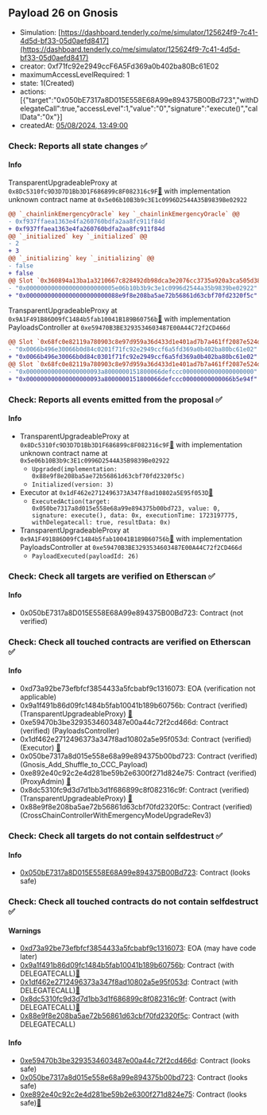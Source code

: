 ## Payload 26 on Gnosis

- Simulation: [https://dashboard.tenderly.co/me/simulator/125624f9-7c41-4d5d-bf33-05d0aefd8417](https://dashboard.tenderly.co/me/simulator/125624f9-7c41-4d5d-bf33-05d0aefd8417)
- creator: 0xf71fc92e2949ccF6A5Fd369a0b402ba80Bc61E02
- maximumAccessLevelRequired: 1
- state: 1(Created)
- actions: [{"target":"0x050bE7317a8D015E558E68A99e894375B00Bd723","withDelegateCall":true,"accessLevel":1,"value":"0","signature":"execute()","callData":"0x"}]
- createdAt: [05/08/2024, 13:49:00](https://gnosisscan.io/tx/0x3097f8a7aff2d1f803bdac9f0e0825f49f5ff50aff17c738ed4f47737c161009)

### Check: Reports all state changes :white_check_mark:

#### Info


TransparentUpgradeableProxy at `0x8Dc5310fc9D3D7D1Bb3D1F686899c8F082316c9F`[:ghost:](https://github.com/bgd-labs/aave-address-book "GovernanceV3Gnosis.CROSS_CHAIN_CONTROLLER") with implementation unknown contract name at `0x5e06b10B3b9c3E1c0996D2544A35B9839Be02922`
```diff
@@ `_chainlinkEmergencyOracle` key `_chainlinkEmergencyOracle` @@
- 0xf937ffaea1363e4fa260760bdfa2aa8fc911f84d
+ 0xf937ffaea1363e4fa260760bdfa2aa8fc911f84d
@@ `_initialized` key `_initialized` @@
- 2
+ 3
@@ `_initializing` key `_initializing` @@
- false
+ false
@@ Slot `0x360894a13ba1a3210667c828492db98dca3e2076cc3735a920a3ca505d382bbc` @@
- "0x0000000000000000000000005e06b10b3b9c3e1c0996d2544a35b9839be02922"
+ "0x00000000000000000000000088e9f8e208ba5ae72b56861d63cbf70fd2320f5c"
```

TransparentUpgradeableProxy at `0x9A1F491B86D09fC1484b5fab10041B189B60756b`[:ghost:](https://github.com/bgd-labs/aave-address-book "GovernanceV3Gnosis.PAYLOADS_CONTROLLER") with implementation PayloadsController at `0xe59470B3BE3293534603487E00A44C72f2CD466d`
```diff
@@ Slot `0x68fc0e82119a780903c8e97d959a36d433d1e401ad7b7a461ff2087e524d54a8` @@
- "0x0066b496e30066b0d84c0201f71fc92e2949ccf6a5fd369a0b402ba80bc61e02"
+ "0x0066b496e30066b0d84c0301f71fc92e2949ccf6a5fd369a0b402ba80bc61e02"
@@ Slot `0x68fc0e82119a780903c8e97d959a36d433d1e401ad7b7a461ff2087e524d54a9` @@
- "0x000000000000000000093a8000000151800066defccc00000000000000000000"
+ "0x000000000000000000093a8000000151800066defccc00000000000066b5e94f"
```


### Check: Reports all events emitted from the proposal :white_check_mark:

#### Info

- TransparentUpgradeableProxy at `0x8Dc5310fc9D3D7D1Bb3D1F686899c8F082316c9F`[:ghost:](https://github.com/bgd-labs/aave-address-book "GovernanceV3Gnosis.CROSS_CHAIN_CONTROLLER") with implementation unknown contract name at `0x5e06b10B3b9c3E1c0996D2544A35B9839Be02922`
  - `Upgraded(implementation: 0x88e9f8e208ba5ae72b56861d63cbf70fd2320f5c)`
  - `Initialized(version: 3)`
- Executor at `0x1dF462e2712496373A347f8ad10802a5E95f053D`[:ghost:](https://github.com/bgd-labs/aave-address-book "AaveV3Gnosis.ACL_ADMIN, GovernanceV3Gnosis.EXECUTOR_LVL_1")
  - `ExecutedAction(target: 0x050be7317a8d015e558e68a99e894375b00bd723, value: 0, signature: execute(), data: 0x, executionTime: 1723197775, withDelegatecall: true, resultData: 0x)`
- TransparentUpgradeableProxy at `0x9A1F491B86D09fC1484b5fab10041B189B60756b`[:ghost:](https://github.com/bgd-labs/aave-address-book "GovernanceV3Gnosis.PAYLOADS_CONTROLLER") with implementation PayloadsController at `0xe59470B3BE3293534603487E00A44C72f2CD466d`
  - `PayloadExecuted(payloadId: 26)`

### Check: Check all targets are verified on Etherscan :white_check_mark:

#### Info

- 0x050bE7317a8D015E558E68A99e894375B00Bd723: Contract (not verified) 

### Check: Check all touched contracts are verified on Etherscan :white_check_mark:

#### Info

- 0xd73a92be73efbfcf3854433a5fcbabf9c1316073: EOA (verification not applicable)
- 0x9a1f491b86d09fc1484b5fab10041b189b60756b: Contract (verified) (TransparentUpgradeableProxy) [:ghost:](https://github.com/bgd-labs/aave-address-book "GovernanceV3Gnosis.PAYLOADS_CONTROLLER")
- 0xe59470b3be3293534603487e00a44c72f2cd466d: Contract (verified) (PayloadsController) 
- 0x1df462e2712496373a347f8ad10802a5e95f053d: Contract (verified) (Executor) [:ghost:](https://github.com/bgd-labs/aave-address-book "AaveV3Gnosis.ACL_ADMIN, GovernanceV3Gnosis.EXECUTOR_LVL_1")
- 0x050be7317a8d015e558e68a99e894375b00bd723: Contract (verified) (Gnosis_Add_Shuffle_to_CCC_Payload) 
- 0xe892e40c92c2e4d281be59b2e6300f271d824e75: Contract (verified) (ProxyAdmin) [:ghost:](https://github.com/bgd-labs/aave-address-book "MiscGnosis.PROXY_ADMIN")
- 0x8dc5310fc9d3d7d1bb3d1f686899c8f082316c9f: Contract (verified) (TransparentUpgradeableProxy) [:ghost:](https://github.com/bgd-labs/aave-address-book "GovernanceV3Gnosis.CROSS_CHAIN_CONTROLLER")
- 0x88e9f8e208ba5ae72b56861d63cbf70fd2320f5c: Contract (verified) (CrossChainControllerWithEmergencyModeUpgradeRev3) 

### Check: Check all targets do not contain selfdestruct :white_check_mark:

#### Info

- [0x050bE7317a8D015E558E68A99e894375B00Bd723](https://gnosisscan.io/address/0x050bE7317a8D015E558E68A99e894375B00Bd723): Contract (looks safe)

### Check: Check all touched contracts do not contain selfdestruct :white_check_mark:

#### Warnings

- [0xd73a92be73efbfcf3854433a5fcbabf9c1316073](https://gnosisscan.io/address/0xd73a92be73efbfcf3854433a5fcbabf9c1316073): EOA (may have code later)
- [0x9a1f491b86d09fc1484b5fab10041b189b60756b](https://gnosisscan.io/address/0x9a1f491b86d09fc1484b5fab10041b189b60756b): Contract (with DELEGATECALL)[:ghost:](https://github.com/bgd-labs/aave-address-book "GovernanceV3Gnosis.PAYLOADS_CONTROLLER")
- [0x1df462e2712496373a347f8ad10802a5e95f053d](https://gnosisscan.io/address/0x1df462e2712496373a347f8ad10802a5e95f053d): Contract (with DELEGATECALL)[:ghost:](https://github.com/bgd-labs/aave-address-book "AaveV3Gnosis.ACL_ADMIN, GovernanceV3Gnosis.EXECUTOR_LVL_1")
- [0x8dc5310fc9d3d7d1bb3d1f686899c8f082316c9f](https://gnosisscan.io/address/0x8dc5310fc9d3d7d1bb3d1f686899c8f082316c9f): Contract (with DELEGATECALL)[:ghost:](https://github.com/bgd-labs/aave-address-book "GovernanceV3Gnosis.CROSS_CHAIN_CONTROLLER")
- [0x88e9f8e208ba5ae72b56861d63cbf70fd2320f5c](https://gnosisscan.io/address/0x88e9f8e208ba5ae72b56861d63cbf70fd2320f5c): Contract (with DELEGATECALL)

#### Info

- [0xe59470b3be3293534603487e00a44c72f2cd466d](https://gnosisscan.io/address/0xe59470b3be3293534603487e00a44c72f2cd466d): Contract (looks safe)
- [0x050be7317a8d015e558e68a99e894375b00bd723](https://gnosisscan.io/address/0x050be7317a8d015e558e68a99e894375b00bd723): Contract (looks safe)
- [0xe892e40c92c2e4d281be59b2e6300f271d824e75](https://gnosisscan.io/address/0xe892e40c92c2e4d281be59b2e6300f271d824e75): Contract (looks safe)[:ghost:](https://github.com/bgd-labs/aave-address-book "MiscGnosis.PROXY_ADMIN")

